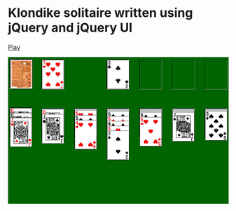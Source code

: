Klondike solitaire written using jQuery and jQuery UI
=====================================================

[Play](http://newagebegins.github.io/klondike/klondike.html)

![Screenshot of the Klondike game](screenshot.jpg)
